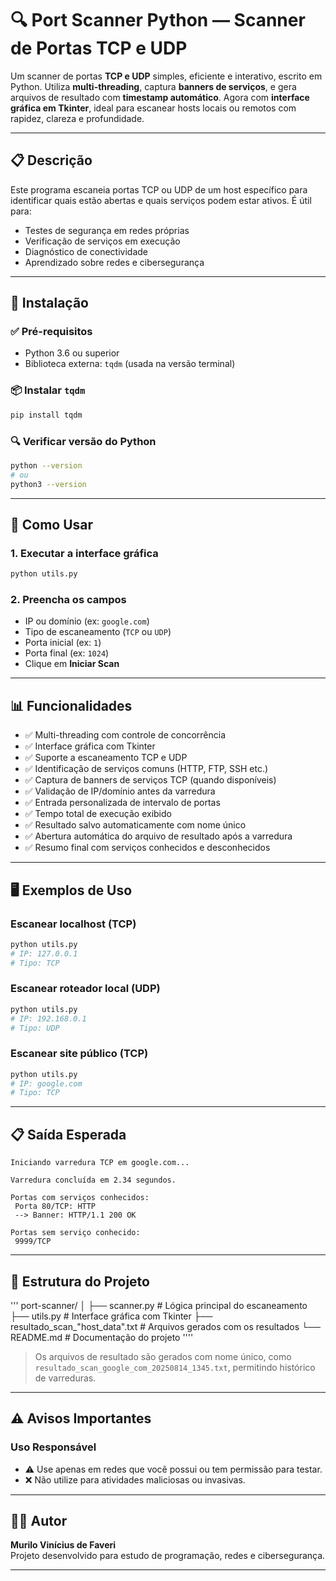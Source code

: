 # 🔍 Port Scanner Python — Scanner de Portas TCP e UDP

Um scanner de portas **TCP e UDP** simples, eficiente e interativo, escrito em Python. Utiliza **multi-threading**, captura **banners de serviços**, e gera arquivos de resultado com **timestamp automático**. Agora com **interface gráfica em Tkinter**, ideal para escanear hosts locais ou remotos com rapidez, clareza e profundidade.

---

## 📋 Descrição

Este programa escaneia portas TCP ou UDP de um host específico para identificar quais estão abertas e quais serviços podem estar ativos. É útil para:

- Testes de segurança em redes próprias  
- Verificação de serviços em execução  
- Diagnóstico de conectividade  
- Aprendizado sobre redes e cibersegurança

---

## 🚀 Instalação

### ✅ Pré-requisitos

- Python 3.6 ou superior  
- Biblioteca externa: `tqdm` (usada na versão terminal)

### 📦 Instalar `tqdm`

```bash
pip install tqdm
```

### 🔍 Verificar versão do Python

```bash
python --version
# ou
python3 --version
```

---

## 🎯 Como Usar

### 1. Executar a interface gráfica

```bash
python utils.py
```

### 2. Preencha os campos

- IP ou domínio (ex: `google.com`)  
- Tipo de escaneamento (`TCP` ou `UDP`)  
- Porta inicial (ex: `1`)  
- Porta final (ex: `1024`)  
- Clique em **Iniciar Scan**

---

## 📊 Funcionalidades

- ✅ Multi-threading com controle de concorrência  
- ✅ Interface gráfica com Tkinter  
- ✅ Suporte a escaneamento TCP e UDP  
- ✅ Identificação de serviços comuns (HTTP, FTP, SSH etc.)  
- ✅ Captura de banners de serviços TCP (quando disponíveis)  
- ✅ Validação de IP/domínio antes da varredura  
- ✅ Entrada personalizada de intervalo de portas  
- ✅ Tempo total de execução exibido  
- ✅ Resultado salvo automaticamente com nome único  
- ✅ Abertura automática do arquivo de resultado após a varredura  
- ✅ Resumo final com serviços conhecidos e desconhecidos

---

## 🖥️ Exemplos de Uso

### Escanear localhost (TCP)

```bash
python utils.py
# IP: 127.0.0.1
# Tipo: TCP
```

### Escanear roteador local (UDP)

```bash
python utils.py
# IP: 192.168.0.1
# Tipo: UDP
```

### Escanear site público (TCP)

```bash
python utils.py
# IP: google.com
# Tipo: TCP
```

---

## 📋 Saída Esperada

```text
Iniciando varredura TCP em google.com...

Varredura concluída em 2.34 segundos.

Portas com serviços conhecidos:
 Porta 80/TCP: HTTP
 --> Banner: HTTP/1.1 200 OK

Portas sem serviço conhecido:
 9999/TCP
```

---

## 📁 Estrutura do Projeto

'''
port-scanner/
│
├── scanner.py                         # Lógica principal do escaneamento
├── utils.py                           # Interface gráfica com Tkinter
├── resultado_scan_"host_data".txt  # Arquivos gerados com os resultados
└── README.md                          # Documentação do projeto
''''

> Os arquivos de resultado são gerados com nome único, como `resultado_scan_google_com_20250814_1345.txt`, permitindo histórico de varreduras.

---

## ⚠️ Avisos Importantes

### Uso Responsável

- ⚠️ Use apenas em redes que você possui ou tem permissão para testar.  
- ❌ Não utilize para atividades maliciosas ou invasivas.

---

## 👨‍💻 Autor

**Murilo Vinícius de Faveri**  
Projeto desenvolvido para estudo de programação, redes e cibersegurança.

---
